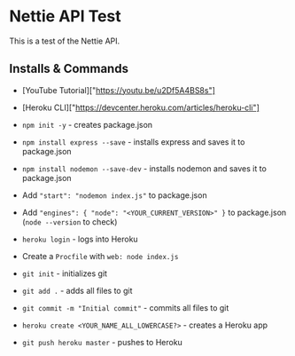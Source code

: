 # Nettie API Test

This is a test of the Nettie API.

## Installs & Commands

- [YouTube Tutorial]["https://youtu.be/u2Df5A4BS8s"]

- [Heroku CLI]["https://devcenter.heroku.com/articles/heroku-cli"]

- `npm init -y` - creates package.json

- `npm install express --save` - installs express and saves it to package.json

- `npm install nodemon --save-dev` - installs nodemon and saves it to package.json

- Add `"start": "nodemon index.js"` to package.json

- Add `"engines": { "node": "<YOUR_CURRENT_VERSION>" }` to package.json (`node --version` to check)

- `heroku login` - logs into Heroku

- Create a `Procfile` with `web: node index.js`

- `git init` - initializes git

- `git add .` - adds all files to git

- `git commit -m "Initial commit"` - commits all files to git

- `heroku create <YOUR_NAME_ALL_LOWERCASE?>` - creates a Heroku app

- `git push heroku master` - pushes to Heroku
